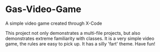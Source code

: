 # Gas-Video-Game
A simple video game created through X-Code

This project not only demonstrates a multi-file projects, but also demonstrates extreme familiarity with classes. It is a very simple video game, the rules are easy to pick up. It has a silly 'fart' theme. Have fun!
